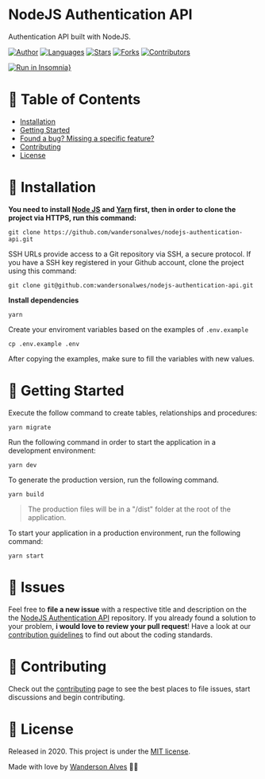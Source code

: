 # NodeJS Authentication API

Authentication API built with NodeJS.

[![Author](https://img.shields.io/badge/author-wandersonalwes-D54F44?style=flat-square)](https://github.com/wandersonalwes)
[![Languages](https://img.shields.io/github/languages/count/wandersonalwes/nodejs-authentication-api?color=%23D54F44&style=flat-square)](#)
[![Stars](https://img.shields.io/github/stars/wandersonalwes/nodejs-authentication-api?color=D54F44&style=flat-square)](https://github.com/wandersonalwes/nodejs-authentication-api/stargazers)
[![Forks](https://img.shields.io/github/forks/wandersonalwes/nodejs-authentication-api?color=%23D54F44&style=flat-square)](https://github.com/wandersonalwes/nodejs-authentication-api/network/members)
[![Contributors](https://img.shields.io/github/contributors/wandersonalwes/nodejs-authentication-api?color=D54F44&style=flat-square)](https://github.com/wandersonalwes/nodejs-authentication-api/graphs/contributors)

[![Run in Insomnia}](https://insomnia.rest/images/run.svg)](https://insomnia.rest/run/?label=Auth%20API&uri=https%3A%2F%2Fgist.githubusercontent.com%2Fwandersonalwes%2Fa2f04dc6002e0065fc80d9ea52b4dbc1%2Fraw%2Fb473fd9b505360b2043644c794ab3d5d67e8a383%2FAuth%252520API%252520REST%252520Insomnia)

# :pushpin: Table of Contents

-   [Installation](#construction_worker-installation)
-   [Getting Started](#runner-getting-started)
-   [Found a bug? Missing a specific feature?](#bug-issues)
-   [Contributing](#tada-contributing)
-   [License](#closed_book-license)

# :construction_worker: Installation

**You need to install [Node JS](https://nodejs.org/en/download/) and [Yarn](https://yarnpkg.com/) first, then in order to clone the project via HTTPS, run this command:**

`git clone https://github.com/wandersonalwes/nodejs-authentication-api.git`

SSH URLs provide access to a Git repository via SSH, a secure protocol. If you have a SSH key registered in your Github account, clone the project using this command:

`git clone git@github.com:wandersonalwes/nodejs-authentication-api.git`

**Install dependencies**

`yarn`

Create your enviroment variables based on the examples of `.env.example`

`cp .env.example .env`

After copying the examples, make sure to fill the variables with new values.

# :runner: Getting Started

Execute the follow command to create tables, relationships and procedures:

`yarn migrate`

Run the following command in order to start the application in a development environment:

`yarn dev`

To generate the production version, run the following command.

`yarn build`

> The production files will be in a "/dist" folder at the root of the application.

To start your application in a production environment, run the following command:

`yarn start`

# :bug: Issues

Feel free to **file a new issue** with a respective title and description on the the [NodeJS Authentication API](https://github.com/wandersonalwes/nodejs-authentication-api/issues) repository. If you already found a solution to your problem, **i would love to review your pull request**! Have a look at our [contribution guidelines](https://github.com/wandersonalwes/nodejs-authentication-api/blob/master/CONTRIBUTING.md) to find out about the coding standards.

# :tada: Contributing

Check out the [contributing](https://github.com/wandersonalwes/nodejs-authentication-api/blob/master/CONTRIBUTING.md) page to see the best places to file issues, start discussions and begin contributing.

# :closed_book: License

Released in 2020. This project is under the [MIT license](https://github.com/wandersonalwes/nodejs-authentication-api/blob/master/LICENSE).

Made with love by [Wanderson Alves](https://github.com/wandersonalwes) 💜🚀
